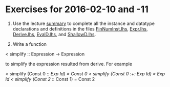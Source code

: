 Exercises for 2016-02-10 and -11
================================

1. Use the lecture [summary](../Lectures/Lecture06.lhs) to complete
   all the instance and datatype declarations and definitions in the
   files [FinNumInst.lhs](../code/FinNumInst.lhs),
   [Expr.lhs](../code/Expr.lhs), [Derive.lhs](../code/Derive.lhs),
   [EvalD.lhs](../code/EvalD.lhs), and
   [ShallowD.lhs](../code/ShallowD.lhs).

2. Write a function

<  simplify  ::  Expression -> Expression

   to simplify the expression resulted from derive.  For example

<  simplify (Const 0 :*: Exp Id)   =  Const 0
<  simplify (Const 0 :+: Exp Id)   =  Exp Id
<  simplify (Const 2 :*: Const 1)  =  Const 2


